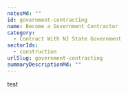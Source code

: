 ```yaml
---
notesMd: ""
id: government-contracting
name: Become a Government Contractor
category:
  - Contract With NJ State Government
sectorIds:
  - construction
urlSlug: government-contracting
summaryDescriptionMd: ""
---
```


test
